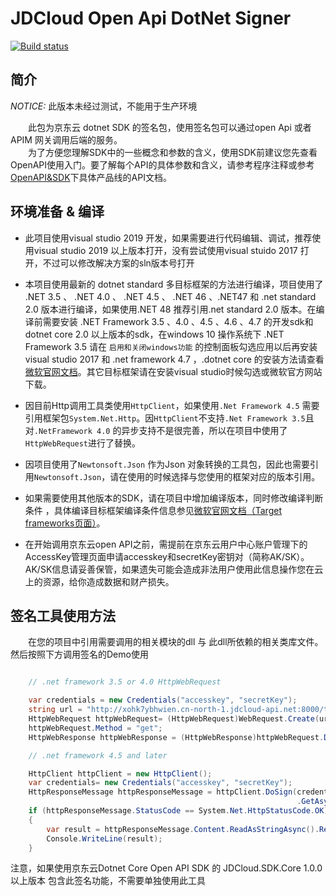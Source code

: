 # JDCloud Open Api DotNet Signer

[![Build status](https://ci.appveyor.com/api/projects/status/sy68ga8pvt9vi4vs/branch/master?svg=true)](https://ci.appveyor.com/project/lishjun01/jdcloud-sdk-net-signer/branch/master)

## 简介
<em>NOTICE:</em> 此版本未经过测试，不能用于生产环境  

&emsp;&emsp;此包为京东云 dotnet SDK 的签名包，使用签名包可以通过open Api 或者 APIM 网关调用后端的服务。  
&emsp;&emsp;为了方便您理解SDK中的一些概念和参数的含义，使用SDK前建议您先查看OpenAPI使用入门。要了解每个API的具体参数和含义，请参考程序注释或参考[OpenAPI&SDK](https://www.jdcloud.com/help/faq?act=3)下具体产品线的API文档。

## 环境准备 & 编译

* 此项目使用visual studio 2019 开发，如果需要进行代码编辑、调试，推荐使用visual studio 2019 以上版本打开，没有尝试使用visual stuido 2017 打开，不过可以修改解决方案的sln版本号打开

* 本项目使用最新的 dotnet standard 多目标框架的方法进行编译，项目使用了 .NET 3.5 、 .NET 4.0 、 .NET 4.5  、 .NET 46 、.NET47 和 .net standard 2.0 版本进行编译，如果使用.NET 48 推荐引用.net standard 2.0 版本。在编译前需要安装 .NET Framework 3.5 、4.0 、4.5 、4.6 、4.7 的开发sdk和dotnet core 2.0 以上版本的sdk，在windows 10 操作系统下 .NET Framework 3.5 请在 `启用和关闭windows功能` 的控制面板勾选应用以后再安装visual studio 2017 和 .net framework 4.7 ，.dotnet core 的安装方法请查看[微软官网文档](https://www.microsoft.com/net/learn/get-started/windows)。其它目标框架请在安装visual studio时候勾选或微软官方网站下载。

* 因目前Http调用工具类使用`HttpClient`，如果使用`.Net Framework 4.5` 需要引用框架包`System.Net.Http`。因`HttpClient`不支持`.Net Framework 3.5`且对`.NetFramework 4.0` 的异步支持不是很完善，所以在项目中使用了`HttpWebRequest`进行了替换。

* 因项目使用了`Newtonsoft.Json` 作为Json 对象转换的工具包，因此也需要引用`Newtonsoft.Json`，请在使用的时候选择与您使用的框架对应的版本引用。

* 如果需要使用其他版本的SDK，请在项目中增加编译版本，同时修改编译判断条件 ，具体编译目标框架编译条件信息参见[微软官网文档（Target frameworks页面）](https://docs.microsoft.com/en-us/dotnet/standard/frameworks)。

* 在开始调用京东云open API之前，需提前在京东云用户中心账户管理下的AccessKey管理页面申请accesskey和secretKey密钥对（简称AK/SK）。AK/SK信息请妥善保管，如果遗失可能会造成非法用户使用此信息操作您在云上的资源，给你造成数据和财产损失。

## 签名工具使用方法

&emsp;&emsp;在您的项目中引用需要调用的相关模块的dll 与 此dll所依赖的相关类库文件。然后按照下方调用签名的Demo使用  

```csharp

    // .net framework 3.5 or 4.0 HttpWebRequest

    var credentials = new Credentials("accesskey", "secretKey");
    string url = "http://xohk7ybhwien.cn-north-1.jdcloud-api.net:8000/todo/api/v1/tasks/getAllOrUniqueTask";
    HttpWebRequest httpWebRequest= (HttpWebRequest)WebRequest.Create(url);
    httpWebRequest.Method = "get";
    HttpWebResponse httpWebResponse = (HttpWebResponse)httpWebRequest.DoSign(credentials,"xohk7ybhwien").GetResponse();

    // .net framework 4.5 and later

    HttpClient httpClient = new HttpClient();
    var credentials= new Credentials("accesskey", "secretKey");
    HttpResponseMessage httpResponseMessage = httpClient.DoSign(credentials, "xohk7ybhwien")
                                                                .GetAsync("http://xohk7ybhwien.cn-north-1.jdcloud-api.net:8000/todo/api/v1/tasks/getAllOrUniqueTask").Result;
    if (httpResponseMessage.StatusCode == System.Net.HttpStatusCode.OK)
    {
        var result = httpResponseMessage.Content.ReadAsStringAsync().Result;
        Console.WriteLine(result);
    }

```

注意，如果使用京东云Dotnet Core Open API SDK 的 JDCloud.SDK.Core 1.0.0 以上版本 包含此签名功能，不需要单独使用此工具
